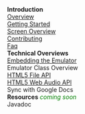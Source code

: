 <div><b>Introduction</b></div>
<div><a href='Overview.md'>Overview</a></div>
<div><a href='GettingStarted.md'>Getting Started</a></div>
<div><a href='ScreenOverview.md'>Screen Overview</a></div>
<div><a href='Contributing.md'>Contributing</a></div>
<div><a href='FAQ.md'>Faq</a></div>

<div><b>Technical Overviews</b></div>
<div><a href='EmbeddingEmulator.md'>Embedding the Emulator</a></div>
<div>Emulator Class Overview</div>
<div><a href='FileAPI.md'>HTML5 File API</a></div>
<div><a href='WebAudioAPI.md'>HTML5 Web Audio API</a></div>
<div>Sync with Google Docs</div>

<div><b>Resources</b> <font color='green' size='small'><i>coming soon</i></font></div>
<div>Javadoc</div>